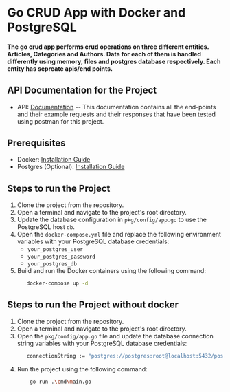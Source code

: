 # Go CRUD App with Docker and PostgreSQL
#### The go crud app performs crud operations on three different entities. Articles, Categories and Authors. Data for each of them is handled differently using memory, files and postgres database respectively. Each entity has sepreate apis/end points. 

## API Documentation for the Project
- API: [Documentation](https://documenter.getpostman.com/view/26763809/2s946e9DEf)
-- This documentation contains all the end-points and their example requests and their responses that have been tested using postman for this project.

## Prerequisites
- Docker: [Installation Guide](https://docs.docker.com/get-docker/)
- Postgres (Optional): [Installation Guide](https://www.postgresqltutorial.com/postgresql-getting-started/install-postgresql/)

## Steps to run the Project

1. Clone the project from the repository.
2. Open a terminal and navigate to the project's root directory.
3. Update the database configuration in `pkg/config/app.go` to use the PostgreSQL host `db`.
4. Open the `docker-compose.yml` file and replace the following environment variables with your PostgreSQL database credentials:
   - `your_postgres_user`
   - `your_postgres_password`
   - `your_postgres_db`
5. Build and run the Docker containers using the following command:
   ```bash 
      docker-compose up -d

## Steps to run the Project without docker

1. Clone the project from the repository.
2. Open a terminal and navigate to the project's root directory.
4. Open the `pkg/config/app.go` file and update the database connection string variables with your PostgreSQL database credentials:
     ```bash 
      	connectionString := "postgres://postgres:root@localhost:5432/postgres?sslmode=disable"
5. Run the project  using the following command:
   ```bash 
       go run .\cmd\main.go
